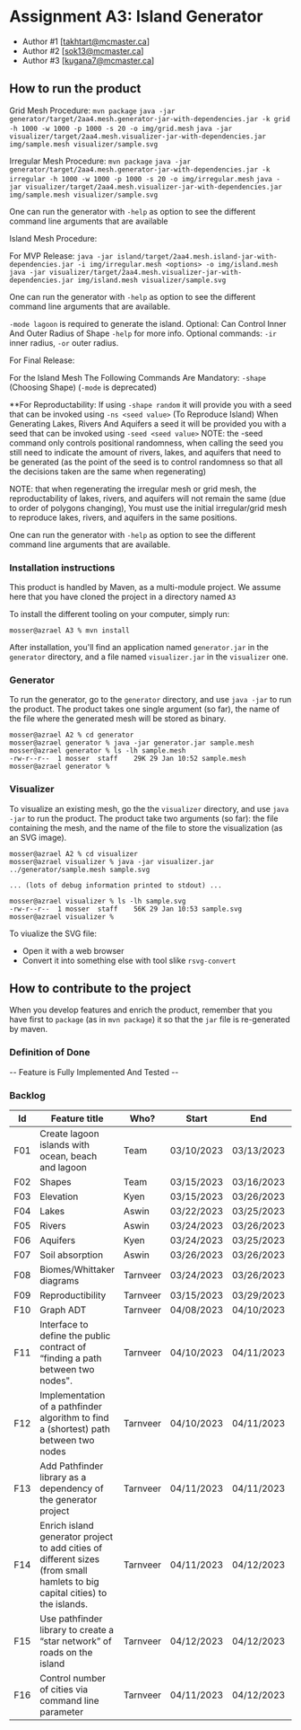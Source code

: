 # Assignment A3: Island Generator

  - Author #1 [takhtart@mcmaster.ca]
  - Author #2 [sok13@mcmaster.ca]
  - Author #3 [kugana7@mcmaster.ca]

## How to run the product

Grid Mesh Procedure:
`mvn package`
`java -jar generator/target/2aa4.mesh.generator-jar-with-dependencies.jar -k grid -h 1000 -w 1000 -p 1000 -s 20 -o img/grid.mesh`
`java -jar visualizer/target/2aa4.mesh.visualizer-jar-with-dependencies.jar img/sample.mesh visualizer/sample.svg`

Irregular Mesh Procedure:
`mvn package`
`java -jar generator/target/2aa4.mesh.generator-jar-with-dependencies.jar -k irregular -h 1000 -w 1000 -p 1000 -s 20 -o img/irregular.mesh`
`java -jar visualizer/target/2aa4.mesh.visualizer-jar-with-dependencies.jar img/sample.mesh visualizer/sample.svg`

One can run the generator with `-help` as option to see the different command line arguments that are available

Island Mesh Procedure:

For MVP Release:
`java -jar island/target/2aa4.mesh.island-jar-with-dependencies.jar -i img/irregular.mesh <options> -o img/island.mesh`
`java -jar visualizer/target/2aa4.mesh.visualizer-jar-with-dependencies.jar img/island.mesh visualizer/sample.svg`

One can run the generator with `-help` as option to see the different command line arguments that are available.

`-mode lagoon` is required to generate the island. Optional: Can Control Inner And Outer Radius of Shape `-help` for more info.
Optional commands: `-ir` inner radius, `-or` outer radius.

For Final Release:

For the Island Mesh The Following Commands Are Mandatory:
`-shape` (Choosing Shape) (`-mode` is deprecated)

**For Reproductability:
If using `-shape random` it will provide you with a seed that can be invoked using `-ns <seed value>` (To Reproduce Island)
When Generating Lakes, Rivers And Aquifers a seed it will be provided you with a seed that can be invoked using `-seed <seed value>`
NOTE: the -seed command only controls positional randomness, when calling the seed you still need to indicate the amount of rivers, lakes, and aquifers that need to be generated (as the point of the seed is to control randomness so that all the decisions taken are the same when regenerating)

NOTE: that when regenerating the irregular mesh or grid mesh, the reproductability of lakes, rivers, and aquifers will not remain the same (due to order of polygons changing), You must use the initial irregular/grid mesh to reproduce lakes, rivers, and aquifers in the same positions.

One can run the generator with `-help` as option to see the different command line arguments that are available.

### Installation instructions

This product is handled by Maven, as a multi-module project. We assume here that you have cloned the project in a directory named `A3`

To install the different tooling on your computer, simply run:

```
mosser@azrael A3 % mvn install
```

After installation, you'll find an application named `generator.jar` in the `generator` directory, and a file named `visualizer.jar` in the `visualizer` one. 

### Generator

To run the generator, go to the `generator` directory, and use `java -jar` to run the product. The product takes one single argument (so far), the name of the file where the generated mesh will be stored as binary.

```
mosser@azrael A2 % cd generator 
mosser@azrael generator % java -jar generator.jar sample.mesh
mosser@azrael generator % ls -lh sample.mesh
-rw-r--r--  1 mosser  staff    29K 29 Jan 10:52 sample.mesh
mosser@azrael generator % 
```

### Visualizer

To visualize an existing mesh, go the the `visualizer` directory, and use `java -jar` to run the product. The product take two arguments (so far): the file containing the mesh, and the name of the file to store the visualization (as an SVG image).

```
mosser@azrael A2 % cd visualizer 
mosser@azrael visualizer % java -jar visualizer.jar ../generator/sample.mesh sample.svg

... (lots of debug information printed to stdout) ...

mosser@azrael visualizer % ls -lh sample.svg
-rw-r--r--  1 mosser  staff    56K 29 Jan 10:53 sample.svg
mosser@azrael visualizer %
```
To viualize the SVG file:

  - Open it with a web browser
  - Convert it into something else with tool slike `rsvg-convert`

## How to contribute to the project

When you develop features and enrich the product, remember that you have first to `package` (as in `mvn package`) it so that the `jar` file is re-generated by maven.

### Definition of Done

-- Feature is Fully Implemented And Tested --

### Backlog

| Id | Feature title | Who? | Start | End | Status |
|:--:|---------------|------|-------|-----|--------|
| F01 | Create lagoon islands with ocean, beach and lagoon | Team | 03/10/2023 | 03/13/2023 | D | 
| F02 | Shapes | Team | 03/15/2023 | 03/16/2023 | D | 
| F03 | Elevation | Kyen | 03/15/2023 | 03/26/2023 | D |
| F04 | Lakes | Aswin | 03/22/2023 | 03/25/2023 | D |
| F05 | Rivers | Aswin | 03/24/2023 | 03/26/2023 | D | 
| F06 | Aquifers | Kyen | 03/24/2023 | 03/25/2023 | D | 
| F07 | Soil absorption | Aswin | 03/26/2023 | 03/26/2023 | D |
| F08 | Biomes/Whittaker diagrams | Tarnveer | 03/24/2023 | 03/26/2023 | D |
| F09 | Reproductibility | Tarnveer | 03/15/2023 | 03/29/2023 | D | 
| F10 | Graph ADT | Tarnveer | 04/08/2023 | 04/10/2023 | D | 
| F11 | Interface to define the public contract of “finding a path between two nodes". | Tarnveer | 04/10/2023 | 04/11/2023 | D | 
| F12 | Implementation of a pathfinder algorithm to find a (shortest) path between two nodes | Tarnveer | 04/10/2023 | 04/11/2023 | D | 
| F13 | Add Pathfinder library as a dependency of the generator project | Tarnveer | 04/11/2023 | 04/11/2023 | D | 
| F14 | Enrich island generator project to add cities of different sizes (from small hamlets to big capital cities) to the islands. | Tarnveer | 04/11/2023 | 04/12/2023 | D | 
| F15 | Use pathfinder library to create a “star network” of roads on the island | Tarnveer | 04/12/2023 | 04/12/2023 | D | 
| F16 | Control number of cities via command line parameter | Tarnveer |04/11/2023 | 04/12/2023 | D | 



